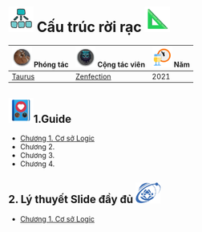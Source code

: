 # ![icons8-hierarchy.png](https://raw.githubusercontent.com/Zenfection/Image/master/2021/03/20-13-52-26-icons8-hierarchy.png) Cấu trúc rời rạc ![icons8-triangular_ruler.png](https://raw.githubusercontent.com/Zenfection/Image/master/2021/03/20-13-52-32-icons8-triangular_ruler.png)

| <img title="" src="https://raw.githubusercontent.com/Zenfection/Image/master/2021/03/20-13-56-26-cat_kiet.png" alt="cat_kiet.png" width="40"> Phóng tác | <img src="https://raw.githubusercontent.com/Zenfection/Image/master/2021/03/20-13-58-29-logo%20cat.png" title="" alt="logo cat.png" width="40"> Cộng tác viên | <img src="https://raw.githubusercontent.com/Zenfection/Image/master/2021/03/20-13-59-20-icons8-new_year's_eve.png" title="" alt="icons8-new_year's_eve.png" width="40"> Năm |
| ------------------------------------------------------------------------------------------------------------------------------------------------------- | ------------------------------------------------------------------------------------------------------------------------------------------------------------- | --------------------------------------------------------------------------------------------------------------------------------------------------------------------------- |
| [Taurus](https://www.facebook.com/NHTT.01)                                                                                                              | [Zenfection](https://facebook.com/Zenfection)                                                                                                                 | 2021                                                                                                                                                                        |

## <img src="https://raw.githubusercontent.com/Zenfection/Image/master/2021/03/20-14-12-12-book_ctu_uit.png" title="" alt="book_ctu_uit.png" width="50">1.Guide

- [Chương 1. Cơ sở Logic](https://github.com/nhttruc/UIT/blob/main/CTRR/1.Co_so_logic.md)
- Chương 2.
- Chương 3.
- Chương 4.

## 2. Lý thuyết Slide đầy đủ <img src="https://raw.githubusercontent.com/Zenfection/Image/master/2021/03/20-14-00-31-logo-uit.png" title="" alt="logo-uit.png" width="50">

- [Chương 1. Cơ sở Logic](https://github.com/nhttruc/UIT/raw/main/CTRR/Tailieu/Chuong1.Co_so_logic_slides%2Bbai_tap.pdf)
